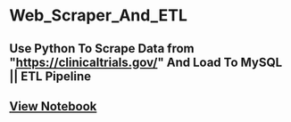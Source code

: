 # Web_Scraper_And_ETL
## Use Python To Scrape Data from "https://clinicaltrials.gov/" And Load To MySQL || ETL Pipeline

## [View Notebook]()
